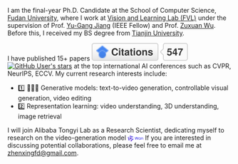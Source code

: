 <!-- 加点表情包,直接复制图片即可  https://github.com/guodongxiaren/README/blob/master/emoji.md?tdsourcetag=s_pcqq_aiomsg -->



I am the final-year Ph.D. Candidate at the School of Computer Science, [Fudan University](https://www.fudan.edu.cn/en/), where I work at [Vision and Learning Lab (FVL)](https://fvl.fudan.edu.cn/main.htm) under the supervision of Prof. [Yu-Gang Jiang](https://scholar.google.com/citations?user=f3_FP8AAAAAJ&hl=en) (IEEE Fellow) and Prof. [Zuxuan Wu](https://zxwu.azurewebsites.net/). Before this, I received my BS degree from [Tianjin University](http://www.tju.edu.cn/english/index.htm).  




I have published 15+ papers <a href='https://scholar.google.com/citations?user=yuiXa5EAAAAJ'><img alt="Google citations"  src="https://raw.githubusercontent.com/ChenHsing/Citation_Parser/main/scholar_badge.svg" style="display: inline;"></a> <a href="https://github.com/ChenHsing">
    <img alt="GitHub User's stars" 
         src="https://img.shields.io/github/stars/chenhsing?affiliations=OWNER%2CCOLLABORATOR"  
         style="display: inline;"></a>
 at the top international AI conferences such as CVPR, NeurIPS, ECCV. My current research interests include:
- 1️⃣ 🌟🌟🌟 Generative models: text-to-video generation, controllable visual generation, video editing
- 2️⃣ Representation learning: video understanding, 3D understanding, image retrieval

<!-- I am set to graduate in 2025 and am actively <span style="color:red; font-weight:bold">seeking job opportunities in both industry and academia</span>.  -->

I will join Alibaba Tongyi Lab as a Research Scientist, dedicating myself to research on the video-generation model <a href="https://github.com/Wan-Video/Wan2.1"><img
    alt="wan"
    src="../../images/wanlogo.png"
    style="display: inline-block;
      height: 1em;
      width: auto;
      vertical-align: text-bottom;"></a>
If you are interested in discussing potential collaborations, please feel free to email me at [zhenxingfd@gmail.com](mailto:zhenxingfd@gmail.com).
